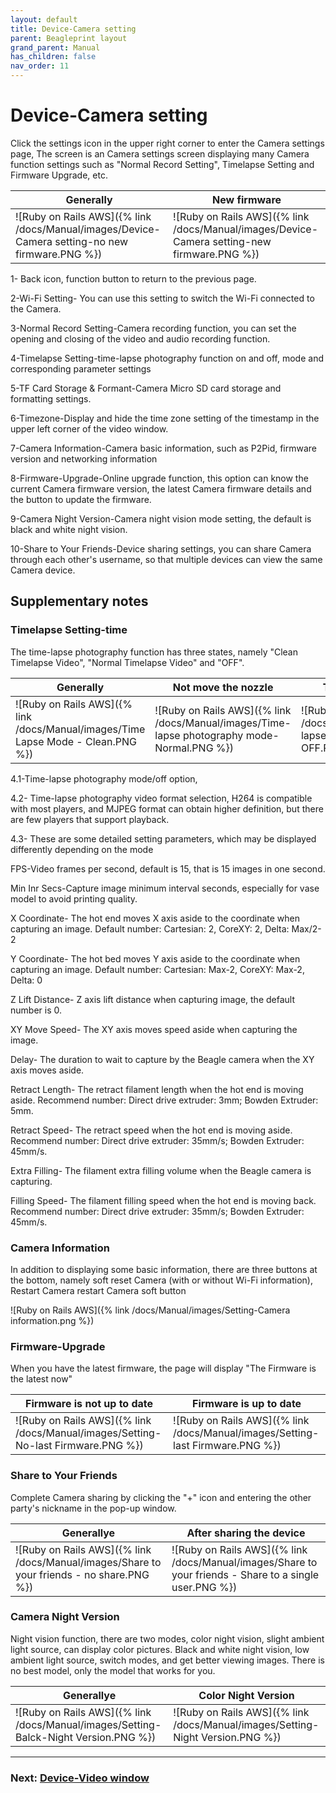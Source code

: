 ```yaml
---
layout: default
title: Device-Camera setting
parent: Beagleprint layout
grand_parent: Manual
has_children: false
nav_order: 11
---
```


# Device-Camera setting

Click the settings icon in the upper right corner to enter the Camera settings page,
The screen is an Camera settings screen displaying many Camera function settings such as "Normal Record Setting", Timelapse Setting and Firmware Upgrade, etc.

|Generally|New firmware|
|-|-|
|![Ruby on Rails AWS]({% link /docs/Manual/images/Device-Camera setting-no new firmware.PNG %})|![Ruby on Rails AWS]({% link /docs/Manual/images/Device-Camera setting-new firmware.PNG %})|


1- Back icon, function button to return to the previous page.

2-Wi-Fi Setting- You can use this setting to switch the Wi-Fi connected to the Camera.

3-Normal Record Setting-Camera recording function, you can set the opening and closing of the video and audio recording function.

4-Timelapse Setting-time-lapse photography function on and off, mode and corresponding parameter settings

5-TF Card Storage & Formant-Camera Micro SD card storage and formatting settings.

6-Timezone-Display and hide the time zone setting of the timestamp in the upper left corner of the video window.

7-Camera Information-Camera basic information, such as P2Pid, firmware version and networking information

8-Firmware-Upgrade-Online upgrade function, this option can know the current Camera firmware version, the latest Camera firmware details and the button to update the firmware.

9-Camera Night Version-Camera night vision mode setting, the default is black and white night vision.

10-Share to Your Friends-Device sharing settings, you can share Camera through each other's username, so that multiple devices can view the same Camera device.



## Supplementary notes

### Timelapse Setting-time

The time-lapse photography function has three states, namely "Clean Timelapse Video", "Normal Timelapse Video" and "OFF".

|Generally|Not move the nozzle|Turn off Timelapse|
|-|-|-|
|![Ruby on Rails AWS]({% link /docs/Manual/images/Time Lapse Mode - Clean.PNG %})|![Ruby on Rails AWS]({% link /docs/Manual/images/Time-lapse photography mode-Normal.PNG %})|![Ruby on Rails AWS]({% link /docs/Manual/images/Time-lapse photography mode - OFF.PNG %})|


4.1-Time-lapse photography mode/off option,

4.2- Time-lapse photography video format selection, H264 is compatible with most players, and MJPEG format can obtain higher definition, but there are few players that support playback.

4.3- These are some detailed setting parameters, which may be displayed differently depending on the mode

FPS-Video frames per second, default is 15, that is 15 images in one second.

Min Inr Secs-Capture image minimum interval seconds, especially for vase model to avoid printing quality.

X Coordinate-
The hot end moves X axis aside to the coordinate when capturing an image.
Default number: Cartesian: 2, CoreXY: 2, Delta: Max/2-2

Y Coordinate-
The hot bed moves Y axis aside to the coordinate when capturing an image.
Default number: Cartesian: Max-2, CoreXY: Max-2, Delta: 0

Z Lift Distance-
Z axis lift distance when capturing image, the default number is 0.

XY Move Speed-
The XY axis moves speed aside when capturing the image.

Delay-
The duration to wait to capture by the Beagle camera when the XY axis moves aside.

Retract Length-
The retract filament length when the hot end is moving aside.
Recommend number: Direct drive extruder: 3mm; Bowden Extruder: 5mm.

Retract Speed-
The retract speed when the hot end is moving aside.
Recommend number: Direct drive extruder: 35mm/s; Bowden Extruder: 45mm/s.

Extra Filling-
The filament extra filling volume when the Beagle camera is capturing.

Filling Speed-
The filament filling speed when the hot end is moving back.
Recommend number: Direct drive extruder: 35mm/s; Bowden Extruder: 45mm/s.

### Camera Information

In addition to displaying some basic information, there are three buttons at the bottom, namely soft reset Camera (with or without Wi-Fi information), Restart Camera restart Camera soft button

![Ruby on Rails AWS]({% link /docs/Manual/images/Setting-Camera information.png %})

### Firmware-Upgrade

When you have the latest firmware, the page will display "The Firmware is the latest now"

|Firmware is not up to date|Firmware is up to date|
|-|-|
|![Ruby on Rails AWS]({% link /docs/Manual/images/Setting-No-last Firmware.PNG %})|![Ruby on Rails AWS]({% link /docs/Manual/images/Setting-last Firmware.PNG %})|

### Share to Your Friends

Complete Camera sharing by clicking the "+" icon and entering the other party's nickname in the pop-up window.

|Generallye|After sharing the device|
|-|-|
|![Ruby on Rails AWS]({% link /docs/Manual/images/Share to your friends - no share.PNG %})|![Ruby on Rails AWS]({% link /docs/Manual/images/Share to your friends - Share to a single user.PNG %})|


### Camera Night Version

Night vision function, there are two modes, color night vision, slight ambient light source, can display color pictures. Black and white night vision, low ambient light source, switch modes, and get better viewing images. There is no best model, only the model that works for you.

|Generallye|Color Night Version|
|-|-|
|![Ruby on Rails AWS]({% link /docs/Manual/images/Setting-Balck-Night Version.PNG %})|![Ruby on Rails AWS]({% link /docs/Manual/images/Setting-Night Version.PNG %})|


---
### Next: [Device-Video window](/just-the-docs/docs/Manual/Beagleprint%20Device%20Video%20window)

